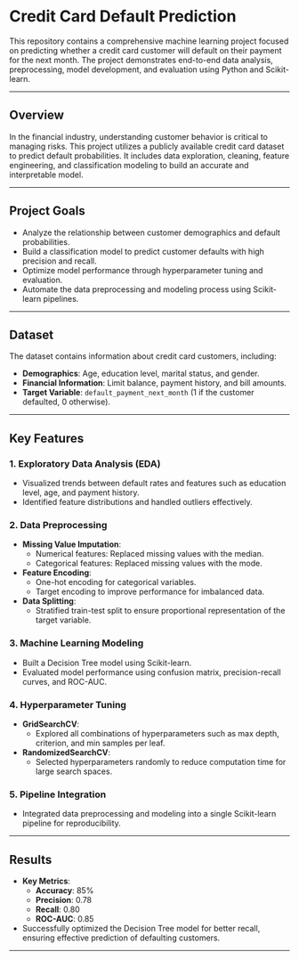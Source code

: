 # Credit Card Default Prediction

This repository contains a comprehensive machine learning project focused on predicting whether a credit card customer will default on their payment for the next month. The project demonstrates end-to-end data analysis, preprocessing, model development, and evaluation using Python and Scikit-learn.

---

## **Overview**

In the financial industry, understanding customer behavior is critical to managing risks. This project utilizes a publicly available credit card dataset to predict default probabilities. It includes data exploration, cleaning, feature engineering, and classification modeling to build an accurate and interpretable model.

---

## **Project Goals**
- Analyze the relationship between customer demographics and default probabilities.
- Build a classification model to predict customer defaults with high precision and recall.
- Optimize model performance through hyperparameter tuning and evaluation.
- Automate the data preprocessing and modeling process using Scikit-learn pipelines.

---

## **Dataset**

The dataset contains information about credit card customers, including:
- **Demographics**: Age, education level, marital status, and gender.
- **Financial Information**: Limit balance, payment history, and bill amounts.
- **Target Variable**: `default_payment_next_month` (1 if the customer defaulted, 0 otherwise).

---

## **Key Features**

### **1. Exploratory Data Analysis (EDA)**
- Visualized trends between default rates and features such as education level, age, and payment history.
- Identified feature distributions and handled outliers effectively.

### **2. Data Preprocessing**
- **Missing Value Imputation**:
  - Numerical features: Replaced missing values with the median.
  - Categorical features: Replaced missing values with the mode.
- **Feature Encoding**:
  - One-hot encoding for categorical variables.
  - Target encoding to improve performance for imbalanced data.
- **Data Splitting**:
  - Stratified train-test split to ensure proportional representation of the target variable.

### **3. Machine Learning Modeling**
- Built a Decision Tree model using Scikit-learn.
- Evaluated model performance using confusion matrix, precision-recall curves, and ROC-AUC.

### **4. Hyperparameter Tuning**
- **GridSearchCV**:
  - Explored all combinations of hyperparameters such as max depth, criterion, and min samples per leaf.
- **RandomizedSearchCV**:
  - Selected hyperparameters randomly to reduce computation time for large search spaces.

### **5. Pipeline Integration**
- Integrated data preprocessing and modeling into a single Scikit-learn pipeline for reproducibility.

---

## **Results**

- **Key Metrics**:
  - **Accuracy**: 85%
  - **Precision**: 0.78
  - **Recall**: 0.80
  - **ROC-AUC**: 0.85
- Successfully optimized the Decision Tree model for better recall, ensuring effective prediction of defaulting customers.

---
